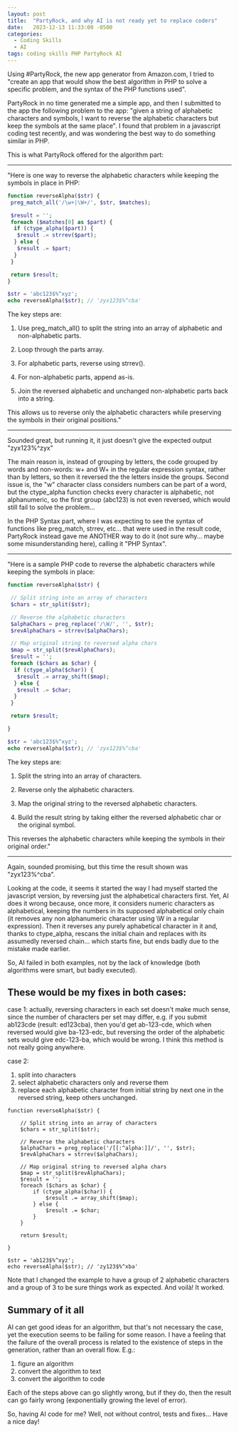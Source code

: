 ```yaml
---
layout: post
title:  "PartyRock, and why AI is not ready yet to replace coders"
date:   2023-12-13 11:33:00 -0500
categories:
  - Coding Skills
  - AI
tags: coding skills PHP PartyRock AI
---
```

Using #PartyRock, the new app generator from Amazon.com, I tried to "create an app that would show the best algorithm in PHP to solve a specific problem, and the syntax of the PHP functions used".

PartyRock in no time generated me a simple app, and then I submitted to the app the following problem to the app: "given a string of alphabetic characters and symbols, I want to reverse the alphabetic characters but keep the symbols at the same place". I found that problem in a javascript coding test recently, and was wondering the best way to do something similar in PHP.

This is what PartyRock offered for the algorithm part:

<hr/>

"Here is one way to reverse the alphabetic characters while keeping the symbols in place in PHP:
```php
function reverseAlpha($str) {
 preg_match_all('/\w+|\W+/', $str, $matches);

 $result = '';
 foreach ($matches[0] as $part) {
  if (ctype_alpha($part)) {
   $result .= strrev($part); 
  } else {
   $result .= $part;
  }
 }

 return $result;
}

$str = 'abc123$%^xyz';
echo reverseAlpha($str); // 'zyx123$%^cba'
```

The key steps are:

1. Use preg_match_all() to split the string into an array of alphabetic and non-alphabetic parts.

2. Loop through the parts array.

3. For alphabetic parts, reverse using strrev().

4. For non-alphabetic parts, append as-is.

5. Join the reversed alphabetic and unchanged non-alphabetic parts back into a string.

This allows us to reverse only the alphabetic characters while preserving the symbols in their original positions."

<hr/>

Sounded great, but running it, it just doesn't give the expected output "zyx123$%^cba", but rather "abc123$%^zyx"

The main reason is, instead of grouping by letters, the code grouped by words and non-words: w+ and W+ in the regular expression syntax, rather than by letters, so then it reversed the the letters inside the groups. Second issue is, the "w" character class considers numbers can be part of a word, but the ctype_alpha function checks every character is alphabetic, not alphanumeric, so the first group (abc123) is not even reversed, which would still fail to solve the problem...

In the PHP Syntax part, where I was expecting to see the syntax of functions like preg_match, strrev, etc... that were used in the result code, PartyRock instead gave me ANOTHER way to do it (not sure why... maybe some misunderstanding here), calling it "PHP Syntax".

<hr/>

"Here is a sample PHP code to reverse the alphabetic characters while keeping the symbols in place:

```php
function reverseAlpha($str) {

 // Split string into an array of characters
 $chars = str_split($str);

 // Reverse the alphabetic characters
 $alphaChars = preg_replace('/\W/', '', $str); 
 $revAlphaChars = strrev($alphaChars);

 // Map original string to reversed alpha chars
 $map = str_split($revAlphaChars);
 $result = '';
 foreach ($chars as $char) {
  if (ctype_alpha($char)) {
   $result .= array_shift($map); 
  } else {
   $result .= $char;
  }
 }

 return $result;

}

$str = 'abc123$%^xyz';
echo reverseAlpha($str); // 'zyx123$%^cba'
```

The key steps are:

1. Split the string into an array of characters.

2. Reverse only the alphabetic characters.

3. Map the original string to the reversed alphabetic characters.

4. Build the result string by taking either the reversed alphabetic char or the original symbol.

This reverses the alphabetic characters while keeping the symbols in their original order."
<hr/>

Again, sounded promising, but this time the result shown was "zyx123$%^321", instead of the expected "zyx123$%^cba".

Looking at the code, it seems it started the way I had myself started the javascript version, by reversing just the alphabetical
characters first. Yet, AI does it wrong because, once more, it considers numeric characters as alphabetical, keeping
the numbers in its supposed alphabetical only chain (it removes any non alphanumeric character using \W in a regular
expression). Then it reverses any purely aphabetical character in it and, thanks to ctype_alpha, rescans the initial
chain and replaces with its assumedly reversed chain... which starts fine, but ends badly due to the mistake made earlier.

So, AI failed in both examples, not by the lack of knowledge (both algorithms were smart, but badly executed).

## These would be my fixes in both cases:

case 1: actually, reversing characters in each set doesn't make much sense, since the number of characters per set may differ,
e.g. if you submit ab123cde (result: ed123cba), then you'd get ab-123-cde, which when reversed would give ba-123-edc, but
reversing the order of the alphabetic sets would give edc-123-ba, which would be wrong. I think this method is not
really going anywhere.

case 2:
1. split into characters
2. select alphabetic characters only and reverse them
3. replace each alphabetic character from initial string by next one in the reversed string, keep others unchanged.

```
function reverseAlpha($str) {

    // Split string into an array of characters
    $chars = str_split($str);

    // Reverse the alphabetic characters
    $alphaChars = preg_replace('/[[:^alpha:]]/', '', $str);
    $revAlphaChars = strrev($alphaChars);

    // Map original string to reversed alpha chars
    $map = str_split($revAlphaChars);
    $result = '';
    foreach ($chars as $char) {
        if (ctype_alpha($char)) {
            $result .= array_shift($map);
        } else {
            $result .= $char;
        }
    }

    return $result;

}

$str = 'ab123$%^xyz';
echo reverseAlpha($str); // 'zy123$%^xba'
```
Note that I changed the example to have a group of 2 alphabetic characters and a group of 3 to be sure things work
as expected. And voilà! It worked.

## Summary of it all

AI can get good ideas for an algorithm, but that's not necessary the case, yet the execution
seems to be failing for some reason. I have a feeling that the failure of the overall process is related to the
existence of steps in the generation, rather than an overall flow. E.g.:
1. figure an algorithm
2. convert the algorithm to text
3. convert the algorithm to code

Each of the steps above can go slightly wrong, but if they do, then the result can go fairly wrong (exponentially 
growing the level of error).

So, having AI code for me? Well, not without control, tests and fixes...
Have a nice day!

